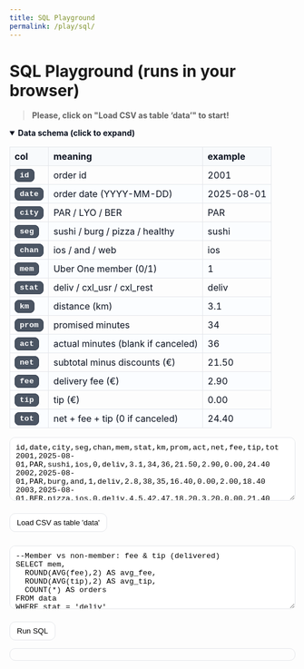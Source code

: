 ```yaml
---
title: SQL Playground
permalink: /play/sql/
---
```


# SQL Playground (runs in your browser)
> **Please, click on "Load CSV as table ‘data’" to start!**

<div class="schema" markdown="0">
<details open>
  <summary><strong>Data schema (click to expand)</strong></summary>
  <div style="margin:10px 0">
    <table>
      <thead><tr><th>col</th><th>meaning</th><th>example</th></tr></thead>
      <tbody>
        <tr><td><code>id</code></td><td>order id</td><td>2001</td></tr>
        <tr><td><code>date</code></td><td>order date (YYYY-MM-DD)</td><td>2025-08-01</td></tr>
        <tr><td><code>city</code></td><td>PAR / LYO / BER</td><td>PAR</td></tr>
        <tr><td><code>seg</code></td><td>sushi / burg / pizza / healthy</td><td>sushi</td></tr>
        <tr><td><code>chan</code></td><td>ios / and / web</td><td>ios</td></tr>
        <tr><td><code>mem</code></td><td>Uber One member (0/1)</td><td>1</td></tr>
        <tr><td><code>stat</code></td><td>deliv / cxl_usr / cxl_rest</td><td>deliv</td></tr>
        <tr><td><code>km</code></td><td>distance (km)</td><td>3.1</td></tr>
        <tr><td><code>prom</code></td><td>promised minutes</td><td>34</td></tr>
        <tr><td><code>act</code></td><td>actual minutes (blank if canceled)</td><td>36</td></tr>
        <tr><td><code>net</code></td><td>subtotal minus discounts (€)</td><td>21.50</td></tr>
        <tr><td><code>fee</code></td><td>delivery fee (€)</td><td>2.90</td></tr>
        <tr><td><code>tip</code></td><td>tip (€)</td><td>0.00</td></tr>
        <tr><td><code>tot</code></td><td>net + fee + tip (0 if canceled)</td><td>24.40</td></tr>
      </tbody>
    </table>
  </div>
</details>
</div>

<style>
/* Scope all styles to the schema block */
.schema{
  /* Base (light mode) */
  --sch-text:      #0b1220;
  --sch-border:    #e5e7eb;
  --sch-head-bg:   #f8fafc;
  --sch-row-alt:   #fbfdff;

  /* Pills (LIGHT): gray bg + white text */
  --sch-code-bg:   #4b5563;  /* gray-600 */
  --sch-code-fg:   #ffffff;  /* white text */
  --sch-code-bd:   #374151;  /* gray-700 */
}

/* Dark mode variables */
html[data-theme="dark"] .schema{
  --sch-text:      #e8eef7;
  --sch-border:    #1f2937;
  --sch-head-bg:   #0f172a;
  --sch-row-alt:   #0e1625;

  /* Pills (DARK): slate bg + white text */
  --sch-code-bg:   #111827;  /* gray-900 */
  --sch-code-fg:   #ffffff;  /* white text */
  --sch-code-bd:   #374151;  /* gray-700 */
}

/* Table styling */
.schema details > div table{ border-collapse:collapse; width:100% }
.schema details > div th,
.schema details > div td{
  border:1px solid var(--sch-border);
  padding:6px 8px;
  color:var(--sch-text);
}
.schema details > div thead th{
  background:var(--sch-head-bg);
  text-align:left;
}
.schema details > div tbody tr:nth-child(even){
  background:var(--sch-row-alt);
}

/* High-contrast inline code “pills” (only inside the schema table) */
.schema details > div td code{
  background:var(--sch-code-bg) !important;
  color:var(--sch-code-fg) !important;
  border:1px solid var(--sch-code-bd);
  padding:3px 8px;
  border-radius:8px;
  font-weight:600;
  letter-spacing:.2px;
  font-family:ui-monospace,SFMono-Regular,Menlo,Monaco,Consolas,"Liberation Mono","Courier New",monospace;
}

/* Summary text */
.schema summary{ cursor:pointer; color:var(--sch-text); }
</style>





<textarea id="csv" rows="6" style="width:100%;max-width:760px">
id,date,city,seg,chan,mem,stat,km,prom,act,net,fee,tip,tot
2001,2025-08-01,PAR,sushi,ios,0,deliv,3.1,34,36,21.50,2.90,0.00,24.40
2002,2025-08-01,PAR,burg,and,1,deliv,2.8,38,35,16.40,0.00,2.00,18.40
2003,2025-08-01,BER,pizza,ios,0,deliv,4.5,42,47,18.20,3.20,0.00,21.40
2004,2025-08-01,LYO,healthy,web,0,deliv,3.9,37,33,24.10,2.50,1.00,27.60
2005,2025-08-01,BER,sushi,and,1,cxl_usr,0.0,30,,0.00,0.00,0.00,0.00
2006,2025-08-01,PAR,pizza,web,0,deliv,1.6,31,28,12.80,2.00,1.00,15.80
2007,2025-08-01,LYO,burg,ios,0,deliv,2.2,35,34,19.90,2.50,0.00,22.40
2008,2025-08-01,BER,healthy,web,1,deliv,5.2,41,40,28.30,0.00,3.00,31.30
2009,2025-08-02,PAR,sushi,web,0,deliv,3.0,34,32,22.40,2.90,0.00,25.30
2010,2025-08-02,BER,burg,and,0,deliv,4.1,40,44,17.60,3.20,1.00,21.80
2011,2025-08-02,LYO,pizza,ios,1,deliv,2.7,33,31,15.10,0.00,2.00,17.10
2012,2025-08-02,PAR,healthy,web,0,deliv,5.0,42,38,26.90,2.50,0.00,29.40
2013,2025-08-02,BER,sushi,ios,0,cxl_rest,0.0,29,,0.00,0.00,0.00,0.00
2014,2025-08-02,LYO,burg,and,0,deliv,3.2,36,39,18.70,2.50,0.00,21.20
2015,2025-08-02,PAR,pizza,web,1,deliv,1.9,31,33,13.50,0.00,1.00,14.50
2016,2025-08-02,BER,healthy,ios,0,deliv,4.8,40,41,27.80,3.00,2.00,32.80
2017,2025-08-03,PAR,sushi,ios,0,deliv,2.6,33,34,20.90,2.50,0.00,23.40
2018,2025-08-03,LYO,healthy,web,1,deliv,4.5,39,36,31.20,0.00,3.00,34.20
2019,2025-08-03,BER,pizza,and,0,deliv,5.5,43,47,19.40,3.20,0.00,22.60
2020,2025-08-03,PAR,burg,web,0,deliv,3.1,36,35,22.10,2.50,1.00,25.60
2021,2025-08-03,BER,sushi,ios,1,deliv,2.3,31,30,16.80,0.00,2.00,18.80
2022,2025-08-03,LYO,pizza,ios,0,cxl_usr,0.0,32,,0.00,0.00,0.00,0.00
2023,2025-08-03,PAR,healthy,and,0,deliv,4.2,40,43,29.50,3.00,0.00,32.50
2024,2025-08-03,BER,burg,web,0,deliv,3.8,37,39,18.30,3.00,1.00,22.30
2025,2025-08-04,PAR,pizza,ios,0,deliv,1.5,30,29,14.20,2.00,0.00,16.20
2026,2025-08-04,LYO,sushi,web,0,deliv,3.3,35,37,21.50,2.50,0.00,24.00
2027,2025-08-04,BER,healthy,and,1,deliv,5.0,41,40,33.40,0.00,4.00,37.40
2028,2025-08-04,PAR,burg,ios,0,deliv,2.0,34,36,19.10,2.50,1.00,22.60
2029,2025-08-04,LYO,pizza,web,0,deliv,2.4,32,34,15.80,2.00,0.00,17.80
2030,2025-08-04,BER,sushi,and,0,cxl_rest,0.0,30,,0.00,0.00,0.00,0.00
2031,2025-08-04,PAR,healthy,web,1,deliv,4.7,42,39,28.70,0.00,2.00,30.70
2032,2025-08-04,BER,burg,ios,0,deliv,3.9,38,37,17.90,3.00,0.00,20.90
2033,2025-08-05,PAR,sushi,and,0,deliv,3.0,33,35,22.60,3.00,0.00,25.60
2034,2025-08-05,LYO,burg,ios,1,deliv,2.2,35,31,19.50,0.00,2.00,21.50
2035,2025-08-05,BER,pizza,web,0,deliv,4.9,42,45,18.90,3.20,0.00,22.10
2036,2025-08-05,PAR,healthy,ios,0,deliv,4.5,40,41,27.20,2.80,2.00,32.00
2037,2025-08-05,BER,sushi,web,0,deliv,2.8,31,29,20.10,3.00,1.00,24.10
2038,2025-08-05,LYO,pizza,and,0,cxl_usr,0.0,32,,0.00,0.00,0.00,0.00
2039,2025-08-05,PAR,burg,web,0,deliv,3.6,36,38,21.30,2.50,0.00,23.80
2040,2025-08-05,BER,healthy,ios,1,deliv,5.3,41,40,32.40,0.00,3.00,35.40
2041,2025-08-06,PAR,pizza,web,0,deliv,2.0,31,33,13.80,2.00,0.00,15.80
2042,2025-08-06,LYO,sushi,ios,0,deliv,3.1,34,34,21.10,2.50,1.00,24.60
2043,2025-08-06,BER,burg,and,0,deliv,4.0,39,41,18.20,3.00,0.00,21.20
2044,2025-08-06,PAR,healthy,web,1,deliv,4.6,42,44,30.80,0.00,4.00,34.80
2045,2025-08-06,BER,pizza,ios,0,deliv,5.1,43,46,19.70,3.20,0.00,22.90
2046,2025-08-06,LYO,sushi,web,0,cxl_rest,0.0,30,,0.00,0.00,0.00,0.00
2047,2025-08-06,PAR,burg,and,0,deliv,3.3,36,35,20.50,2.50,1.00,24.00
2048,2025-08-06,BER,healthy,web,1,deliv,5.0,41,39,31.60,0.00,3.00,34.60


</textarea>
<button id="load">Load CSV as table 'data'</button>

<textarea id="sql" rows="6" style="width:100%;max-width:760px;margin-top:10px">--Member vs non-member: fee & tip (delivered)
SELECT mem,
  ROUND(AVG(fee),2) AS avg_fee,
  ROUND(AVG(tip),2) AS avg_tip,
  COUNT(*) AS orders
FROM data
WHERE stat = 'deliv'
GROUP BY mem;</textarea>

<button id="run">Run SQL</button>

<pre id="out" style="padding:10px;border:1px solid #e5e7eb;border-radius:10px;overflow:auto;white-space:pre-wrap"></pre>

<style>
/* Light mode: use Cayman defaults (already good). Just minor polish */
#csv, #sql {
  font-family: ui-monospace, SFMono-Regular, Menlo, Monaco, Consolas, "Liberation Mono", "Courier New", monospace;
  padding: 10px;
  border: 1px solid #e5e7eb;
  border-radius: 10px;
}
#load, #run {
  margin-top: 8px;
  padding: 8px 12px;
  border: 1px solid #e5e7eb;
  border-radius: 10px;
  background: #fff;
  cursor: pointer;
}
#load:hover, #run:hover { background: #f8fafc; }

/* Dark mode overrides — ONLY when html[data-theme="dark"] is set */
html[data-theme="dark"] #csv,
html[data-theme="dark"] #sql {
  background: #0f172a;
  color: #e8eef7;
  border-color: #1f2937;
}
html[data-theme="dark"] #csv::placeholder,
html[data-theme="dark"] #sql::placeholder {
  color: #9aa4b5;
}
html[data-theme="dark"] #load,
html[data-theme="dark"] #run {
  background: #0f172a;
  color: #e8eef7;
  border-color: #1f2937;
}
html[data-theme="dark"] #load:hover,
html[data-theme="dark"] #run:hover {
  background: #111827;
}
html[data-theme="dark"] #out {
  background: #0f172a !important;        /* beat inline light style */
  color: #e8eef7 !important;
  border-color: #1f2937 !important;
}

/* Accessible focus rings (both modes) */
#csv:focus, #sql:focus, #load:focus, #run:focus {
  outline: 2px solid #2563eb;
  outline-offset: 2px;
}
html[data-theme="dark"] #csv:focus,
html[data-theme="dark"] #sql:focus,
html[data-theme="dark"] #load:focus,
html[data-theme="dark"] #run:focus {
  outline-color: #93c5fd;
}
</style>

<script src="https://cdnjs.cloudflare.com/ajax/libs/sql.js/1.8.0/sql-wasm.js"></script>


<script>
(async function(){
  const SQL = await initSqlJs({ locateFile: f => 'https://cdnjs.cloudflare.com/ajax/libs/sql.js/1.8.0/' + f });
  const db = new SQL.Database();
  const out = document.getElementById('out');

  function csvToTable(csv){
    const lines = csv.trim().split(/\r?\n/).map(l => l.split(','));
    const headers = lines.shift();
    const cols = headers.map(h => h.trim().replace(/[^a-z0-9_]/gi,'_') + ' TEXT');
    db.run('DROP TABLE IF EXISTS data;');
    db.run('CREATE TABLE data (' + cols.join(',') + ');');
    const stmt = db.prepare('INSERT INTO data VALUES (' + headers.map(_ => '?').join(',') + ')');
    lines.forEach(row => stmt.run(row.map(x => x.trim())));
    stmt.free();
  }

  function run(sql){
    try {
      const res = db.exec(sql);
      if (!res.length){ out.textContent = '(no rows)'; return; }
      const { columns, values } = res[0];
      const rows = [columns.join('\t')].concat(values.map(v => v.join('\t'))).join('\n');
      out.textContent = rows;
    } catch (e) {
      out.textContent = e.message;
    }
  }

  document.getElementById('load').onclick = () => {
    csvToTable(document.getElementById('csv').value);
    out.textContent = 'Loaded table data';
    document.getElementById('run').click(); 
  };
  document.getElementById('run').onclick = () => run(document.getElementById('sql').value);
  <script>
/* --- Shareable SQL ---------------------------------------------------- */
(function(){
  const sqlBox = document.getElementById('sql');
  const runBtn = document.getElementById('run');

  // 1) Load SQL from URL (?q=base64)
  try {
    const q = new URLSearchParams(location.search).get('q');
    if (q) {
      sqlBox.value = atob(decodeURIComponent(q));
      // If table already loaded, auto-run
      // (your existing Load button already calls run after loading)
    }
  } catch (e) { /* ignore bad payloads */ }

  // 2) Share button
  const share = document.createElement('button');
  share.textContent = 'Share query link';
  share.style.marginLeft = '8px';
  share.onclick = () => {
    const encoded = encodeURIComponent(btoa(sqlBox.value));
    const url = location.origin + location.pathname + '?q=' + encoded;
    navigator.clipboard.writeText(url).then(
      () => alert('Link copied to clipboard!'),
      () => prompt('Copy this link:', url)
    );
  };
  runBtn.after(share);
})();
</script>
